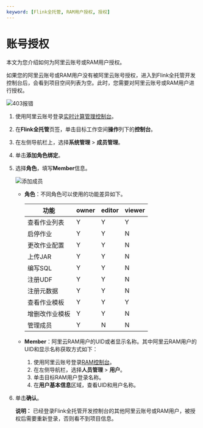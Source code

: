 ```yaml
---
keyword: [Flink全托管, RAM用户授权, 授权]
---
```


# 账号授权

本文为您介绍如何为阿里云账号或RAM用户授权。

如果您的阿里云账号或RAM用户没有被阿里云账号授权，进入到Flink全托管开发控制台后，会看到项目空间列表为空。此时，您需要对阿里云账号或RAM用户进行授权。

![403报错](https://static-aliyun-doc.oss-accelerate.aliyuncs.com/assets/img/zh-CN/2382291261/p133353.png)

1.  使用阿里云账号登录[实时计算管理控制台](https://realtime-compute.console.aliyun.com/console/cell?spm=a2c4g.11186623.2.16.1a8023a9J8TiPV)。

2.  在**Flink全托管**页签，单击目标工作空间**操作**列下的**控制台**。

3.  在左侧导航栏上，选择**系统管理** \> **成员管理**。

4.  单击**添加角色绑定**。

5.  选择**角色**，填写**Member**信息。

    ![添加成员](https://static-aliyun-doc.oss-accelerate.aliyuncs.com/assets/img/zh-CN/9866250161/p133336.png)

    -   **角色**：不同角色可以使用的功能差异如下。

        |功能|owner|editor|viewer|
        |--|-----|------|------|
        |查看作业列表|Y|Y|Y|
        |启停作业|Y|Y|N|
        |更改作业配置|Y|Y|N|
        |上传JAR|Y|Y|N|
        |编写SQL|Y|Y|N|
        |注册UDF|Y|Y|N|
        |注册元数据|Y|Y|N|
        |查看作业模板|Y|Y|Y|
        |增删改作业模板|Y|Y|N|
        |管理成员|Y|N|N|

    -   **Member**：阿里云RAM用户的UID或者显示名称。其中阿里云RAM用户的UID和显示名称获取方式如下：
        1.  使用阿里云账号登录[RAM控制台](https://ram.console.aliyun.com/)。
        2.  在左侧导航栏，选择**人员管理** \> **用户**。
        3.  单击目标RAM用户登录名称。
        4.  在**用户基本信息**区域，查看UID和用户名称。
6.  单击**确认**。

    **说明：** 已经登录Flink全托管开发控制台的其他阿里云账号或RAM用户，被授权后需要重新登录，否则看不到项目信息。


